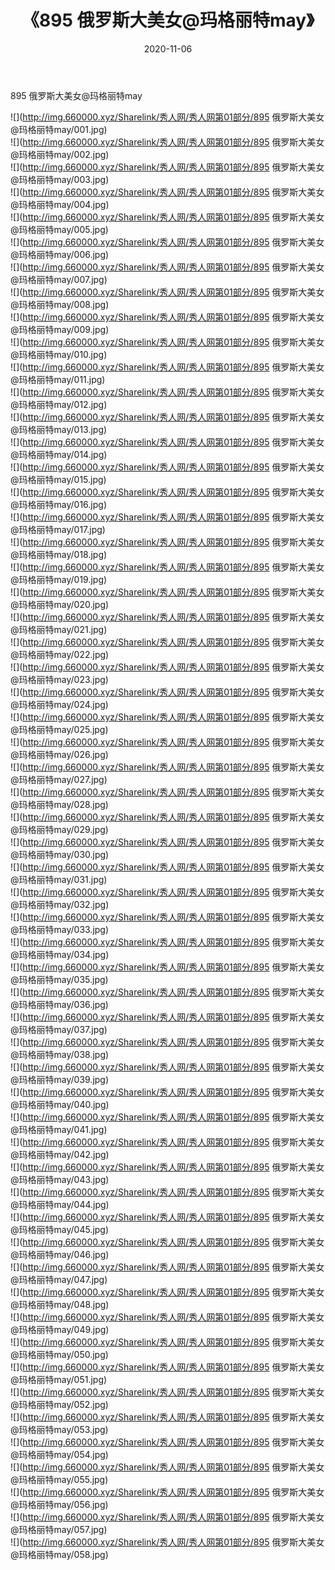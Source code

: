 ﻿---
layout: post
title:  《895 俄罗斯大美女@玛格丽特may》
date:   2020-11-06
img: http://img.660000.xyz/Sharelink/秀人网/秀人网第01部分/895 俄罗斯大美女@玛格丽特may/000.jpg
categories: [美女, 清纯, 唯美]
---

895 俄罗斯大美女@玛格丽特may

  ![](http://img.660000.xyz/Sharelink/秀人网/秀人网第01部分/895 俄罗斯大美女@玛格丽特may/001.jpg) <br> ![](http://img.660000.xyz/Sharelink/秀人网/秀人网第01部分/895 俄罗斯大美女@玛格丽特may/002.jpg) <br> ![](http://img.660000.xyz/Sharelink/秀人网/秀人网第01部分/895 俄罗斯大美女@玛格丽特may/003.jpg) <br> ![](http://img.660000.xyz/Sharelink/秀人网/秀人网第01部分/895 俄罗斯大美女@玛格丽特may/004.jpg) <br> ![](http://img.660000.xyz/Sharelink/秀人网/秀人网第01部分/895 俄罗斯大美女@玛格丽特may/005.jpg) <br> ![](http://img.660000.xyz/Sharelink/秀人网/秀人网第01部分/895 俄罗斯大美女@玛格丽特may/006.jpg) <br> ![](http://img.660000.xyz/Sharelink/秀人网/秀人网第01部分/895 俄罗斯大美女@玛格丽特may/007.jpg) <br> ![](http://img.660000.xyz/Sharelink/秀人网/秀人网第01部分/895 俄罗斯大美女@玛格丽特may/008.jpg) <br> ![](http://img.660000.xyz/Sharelink/秀人网/秀人网第01部分/895 俄罗斯大美女@玛格丽特may/009.jpg) <br> ![](http://img.660000.xyz/Sharelink/秀人网/秀人网第01部分/895 俄罗斯大美女@玛格丽特may/010.jpg) <br> ![](http://img.660000.xyz/Sharelink/秀人网/秀人网第01部分/895 俄罗斯大美女@玛格丽特may/011.jpg) <br> ![](http://img.660000.xyz/Sharelink/秀人网/秀人网第01部分/895 俄罗斯大美女@玛格丽特may/012.jpg) <br> ![](http://img.660000.xyz/Sharelink/秀人网/秀人网第01部分/895 俄罗斯大美女@玛格丽特may/013.jpg) <br> ![](http://img.660000.xyz/Sharelink/秀人网/秀人网第01部分/895 俄罗斯大美女@玛格丽特may/014.jpg) <br> ![](http://img.660000.xyz/Sharelink/秀人网/秀人网第01部分/895 俄罗斯大美女@玛格丽特may/015.jpg) <br> ![](http://img.660000.xyz/Sharelink/秀人网/秀人网第01部分/895 俄罗斯大美女@玛格丽特may/016.jpg) <br> ![](http://img.660000.xyz/Sharelink/秀人网/秀人网第01部分/895 俄罗斯大美女@玛格丽特may/017.jpg) <br> ![](http://img.660000.xyz/Sharelink/秀人网/秀人网第01部分/895 俄罗斯大美女@玛格丽特may/018.jpg) <br> ![](http://img.660000.xyz/Sharelink/秀人网/秀人网第01部分/895 俄罗斯大美女@玛格丽特may/019.jpg) <br> ![](http://img.660000.xyz/Sharelink/秀人网/秀人网第01部分/895 俄罗斯大美女@玛格丽特may/020.jpg) <br> ![](http://img.660000.xyz/Sharelink/秀人网/秀人网第01部分/895 俄罗斯大美女@玛格丽特may/021.jpg) <br> ![](http://img.660000.xyz/Sharelink/秀人网/秀人网第01部分/895 俄罗斯大美女@玛格丽特may/022.jpg) <br> ![](http://img.660000.xyz/Sharelink/秀人网/秀人网第01部分/895 俄罗斯大美女@玛格丽特may/023.jpg) <br> ![](http://img.660000.xyz/Sharelink/秀人网/秀人网第01部分/895 俄罗斯大美女@玛格丽特may/024.jpg) <br> ![](http://img.660000.xyz/Sharelink/秀人网/秀人网第01部分/895 俄罗斯大美女@玛格丽特may/025.jpg) <br> ![](http://img.660000.xyz/Sharelink/秀人网/秀人网第01部分/895 俄罗斯大美女@玛格丽特may/026.jpg) <br> ![](http://img.660000.xyz/Sharelink/秀人网/秀人网第01部分/895 俄罗斯大美女@玛格丽特may/027.jpg) <br> ![](http://img.660000.xyz/Sharelink/秀人网/秀人网第01部分/895 俄罗斯大美女@玛格丽特may/028.jpg) <br> ![](http://img.660000.xyz/Sharelink/秀人网/秀人网第01部分/895 俄罗斯大美女@玛格丽特may/029.jpg) <br> ![](http://img.660000.xyz/Sharelink/秀人网/秀人网第01部分/895 俄罗斯大美女@玛格丽特may/030.jpg) <br> ![](http://img.660000.xyz/Sharelink/秀人网/秀人网第01部分/895 俄罗斯大美女@玛格丽特may/031.jpg) <br> ![](http://img.660000.xyz/Sharelink/秀人网/秀人网第01部分/895 俄罗斯大美女@玛格丽特may/032.jpg) <br> ![](http://img.660000.xyz/Sharelink/秀人网/秀人网第01部分/895 俄罗斯大美女@玛格丽特may/033.jpg) <br> ![](http://img.660000.xyz/Sharelink/秀人网/秀人网第01部分/895 俄罗斯大美女@玛格丽特may/034.jpg) <br> ![](http://img.660000.xyz/Sharelink/秀人网/秀人网第01部分/895 俄罗斯大美女@玛格丽特may/035.jpg) <br> ![](http://img.660000.xyz/Sharelink/秀人网/秀人网第01部分/895 俄罗斯大美女@玛格丽特may/036.jpg) <br> ![](http://img.660000.xyz/Sharelink/秀人网/秀人网第01部分/895 俄罗斯大美女@玛格丽特may/037.jpg) <br> ![](http://img.660000.xyz/Sharelink/秀人网/秀人网第01部分/895 俄罗斯大美女@玛格丽特may/038.jpg) <br> ![](http://img.660000.xyz/Sharelink/秀人网/秀人网第01部分/895 俄罗斯大美女@玛格丽特may/039.jpg) <br> ![](http://img.660000.xyz/Sharelink/秀人网/秀人网第01部分/895 俄罗斯大美女@玛格丽特may/040.jpg) <br> ![](http://img.660000.xyz/Sharelink/秀人网/秀人网第01部分/895 俄罗斯大美女@玛格丽特may/041.jpg) <br> ![](http://img.660000.xyz/Sharelink/秀人网/秀人网第01部分/895 俄罗斯大美女@玛格丽特may/042.jpg) <br> ![](http://img.660000.xyz/Sharelink/秀人网/秀人网第01部分/895 俄罗斯大美女@玛格丽特may/043.jpg) <br> ![](http://img.660000.xyz/Sharelink/秀人网/秀人网第01部分/895 俄罗斯大美女@玛格丽特may/044.jpg) <br> ![](http://img.660000.xyz/Sharelink/秀人网/秀人网第01部分/895 俄罗斯大美女@玛格丽特may/045.jpg) <br> ![](http://img.660000.xyz/Sharelink/秀人网/秀人网第01部分/895 俄罗斯大美女@玛格丽特may/046.jpg) <br> ![](http://img.660000.xyz/Sharelink/秀人网/秀人网第01部分/895 俄罗斯大美女@玛格丽特may/047.jpg) <br> ![](http://img.660000.xyz/Sharelink/秀人网/秀人网第01部分/895 俄罗斯大美女@玛格丽特may/048.jpg) <br> ![](http://img.660000.xyz/Sharelink/秀人网/秀人网第01部分/895 俄罗斯大美女@玛格丽特may/049.jpg) <br> ![](http://img.660000.xyz/Sharelink/秀人网/秀人网第01部分/895 俄罗斯大美女@玛格丽特may/050.jpg) <br> ![](http://img.660000.xyz/Sharelink/秀人网/秀人网第01部分/895 俄罗斯大美女@玛格丽特may/051.jpg) <br> ![](http://img.660000.xyz/Sharelink/秀人网/秀人网第01部分/895 俄罗斯大美女@玛格丽特may/052.jpg) <br> ![](http://img.660000.xyz/Sharelink/秀人网/秀人网第01部分/895 俄罗斯大美女@玛格丽特may/053.jpg) <br> ![](http://img.660000.xyz/Sharelink/秀人网/秀人网第01部分/895 俄罗斯大美女@玛格丽特may/054.jpg) <br> ![](http://img.660000.xyz/Sharelink/秀人网/秀人网第01部分/895 俄罗斯大美女@玛格丽特may/055.jpg) <br> ![](http://img.660000.xyz/Sharelink/秀人网/秀人网第01部分/895 俄罗斯大美女@玛格丽特may/056.jpg) <br> ![](http://img.660000.xyz/Sharelink/秀人网/秀人网第01部分/895 俄罗斯大美女@玛格丽特may/057.jpg) <br> ![](http://img.660000.xyz/Sharelink/秀人网/秀人网第01部分/895 俄罗斯大美女@玛格丽特may/058.jpg) <br>
